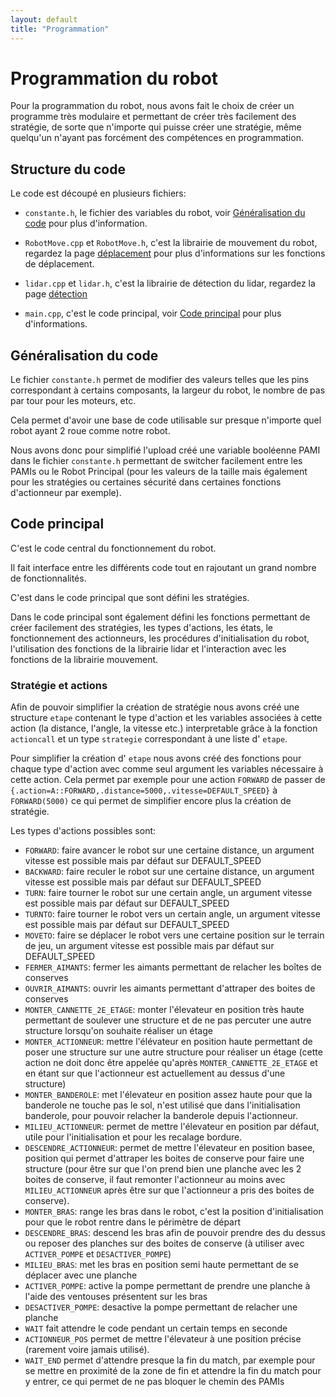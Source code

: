 ```yaml
---
layout: default
title: "Programmation"
---
```


# Programmation du robot
Pour la programmation du robot, nous avons fait le choix de créer un programme très modulaire et permettant de créer très facilement des stratégie, de sorte que n'importe qui puisse créer une stratégie, même quelqu'un n'ayant pas forcément des compétences en programmation.


## Structure du code

Le code est découpé en plusieurs fichiers:
- `constante.h`, le fichier des variables du robot, voir [Généralisation du code](#généralisation-du-code) pour plus d'information.

- `RobotMove.cpp` et `RobotMove.h`, c'est la librairie de mouvement du robot, regardez la page [déplacement](./Déplacement.html) pour plus d'informations sur les fonctions de déplacement.

- `lidar.cpp` et `lidar.h`, c'est la librairie de détection du lidar, regardez la page [détection](./Détection.html)

- `main.cpp`, c'est le code principal, voir [Code principal](#code-principal) pour plus d'informations.


## Généralisation du code
Le fichier `constante.h` permet de modifier des valeurs telles que les pins correspondant à certains composants, la largeur du robot, le nombre de pas par tour pour les moteurs, etc.

Cela permet d'avoir une base de code utilisable sur presque n'importe quel robot ayant 2 roue comme notre robot.

Nous avons donc pour simplifié l'upload créé une variable booléenne PAMI dans le fichier `constante.h` permettant de switcher facilement entre les PAMIs ou le Robot Principal (pour les valeurs de la taille mais également pour les stratégies ou certaines sécurité dans certaines fonctions d'actionneur par exemple).

## Code principal

C'est le code central du fonctionnement du robot.

Il fait interface entre les différents code tout en rajoutant un grand nombre de fonctionnalités.

C'est dans le code principal que sont défini les stratégies.

Dans le code principal sont également défini les fonctions permettant de créer facilement des stratégies, les types d'actions, les états, le fonctionnement des actionneurs, les procédures d'initialisation du robot, l'utilisation des fonctions de la librairie lidar et l'interaction avec les fonctions de la librairie mouvement.

### Stratégie et actions

Afin de pouvoir simplifier la création de stratégie nous avons créé une structure `etape` contenant le type d'action et les variables associées à cette action (la distance, l'angle, la vitesse etc.) interpretable grâce à la fonction `actioncall` et un type `strategie` correspondant à une liste d' `etape`.

Pour simplifier la création d' `etape` nous avons créé des fonctions pour chaque type d'action avec comme seul argument les variables nécessaire à cette action. Cela permet par exemple pour une action `FORWARD` de passer de `{.action=A::FORWARD,.distance=5000,.vitesse=DEFAULT_SPEED}` à `FORWARD(5000)` ce qui permet de simplifier encore plus la création de stratégie.

Les types d'actions possibles sont:
- `FORWARD`: faire avancer le robot sur une certaine distance, un argument vitesse est possible mais par défaut sur DEFAULT_SPEED
- `BACKWARD`: faire reculer le robot sur une certaine distance, un argument vitesse est possible mais par défaut sur DEFAULT_SPEED
- `TURN`: faire tourner le robot sur une certain angle, un argument vitesse est possible mais par défaut sur DEFAULT_SPEED
- `TURNTO`: faire tourner le robot vers un certain angle, un argument vitesse est possible mais par défaut sur DEFAULT_SPEED
- `MOVETO`: faire se déplacer le robot vers une certaine position sur le terrain de jeu, un argument vitesse est possible mais par défaut sur DEFAULT_SPEED
- `FERMER_AIMANTS`: fermer les aimants permettant de relacher les boîtes de conserves
- `OUVRIR_AIMANTS`: ouvrir les aimants permettant d'attraper des boites de conserves
- `MONTER_CANNETTE_2E_ETAGE`: monter l'élevateur en position très haute permettant de soulever une structure et de ne pas percuter une autre structure lorsqu'on souhaite réaliser un étage
- `MONTER_ACTIONNEUR`: mettre l'élévateur en position haute permettant de poser une structure sur une autre structure pour réaliser un étage (cette action ne doit donc être appelée qu'après `MONTER_CANNETTE_2E_ETAGE` et en étant sur que l'actionneur est actuellement au dessus d'une structure)
- `MONTER_BANDEROLE`: met l'élevateur en position assez haute pour que la banderole ne touche pas le sol, n'est utilisé que dans l'initialisation banderole, pour pouvoir relacher la banderole depuis l'actionneur.
- `MILIEU_ACTIONNEUR`: permet de mettre l'élevateur en position par défaut, utile pour l'initialisation et pour les recalage bordure.
- `DESCENDRE_ACTIONNEUR`: permet de mettre l'élevateur en position basee, position qui permet d'attraper les boites de conserve pour faire une structure (pour être sur que l'on prend bien une planche avec les 2 boites de conserve, il faut remonter l'actionneur au moins avec `MILIEU_ACTIONNEUR` après être sur que l'actionneur a pris des boites de conserve).
- `MONTER_BRAS`: range les bras dans le robot, c'est la position d'initialisation pour que le robot rentre dans le périmètre de départ
- `DESCENDRE_BRAS`: descend les bras afin de pouvoir prendre des du dessus ou reposer des planches sur des boites de conserve (à utiliser avec `ACTIVER_POMPE` et `DESACTIVER_POMPE`)
- `MILIEU_BRAS`: met les bras en position semi haute permettant de se déplacer avec une planche
- `ACTIVER_POMPE`: active la pompe permettant de prendre une planche à l'aide des ventouses présentent sur les bras
- `DESACTIVER_POMPE`: desactive la pompe permettant de relacher une planche
- `WAIT` fait attendre le code pendant un certain temps en seconde
- `ACTIONNEUR_POS` permet de mettre l'élevateur à une position précise (rarement voire jamais utilisé).
- `WAIT_END` permet d'attendre presque la fin du match, par exemple pour se mettre en proximité de la zone de fin et attendre la fin du match pour y entrer, ce qui permet de ne pas bloquer le chemin des PAMIs